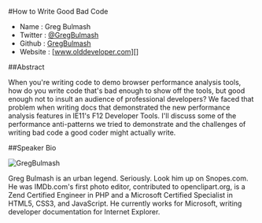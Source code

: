 #How to Write Good Bad Code

* Name      : Greg Bulmash
* Twitter   : [@GregBulmash][]
* Github    : [GregBulmash][]
* Website   : [www.olddeveloper.com][]

##Abstract

When you're writing code to demo browser performance analysis tools, how do you write code that's bad enough to show off the tools, but good enough not to insult an audience of professional developers? We faced that problem when writing docs that demonstrated the new performance analysis features in IE11's F12 Developer Tools. I'll discuss some of the performance anti-patterns we tried to demonstrate and the challenges of writing bad code a good coder might actually write.

##Speaker Bio

![GregBulmash](https://raw.github.com/cascadiajs/2013.cascadiajs.com/master/images/gregbulmash.png)

Greg Bulmash is an urban legend. Seriously. Look him up on Snopes.com. He was IMDb.com's first photo editor, contributed to openclipart.org, is a Zend Certified Engineer in PHP and a Microsoft Certified Specialist in HTML5, CSS3, and JavaScript. He currently works for Microsoft, writing developer documentation for Internet Explorer. 

[@GregBulmash]:http://twitter.com/GregBulmash
[GregBulmash]:http://github.com/GregBulmash
[www.olddeveloper.com]:http://www.olddeveloper.com
